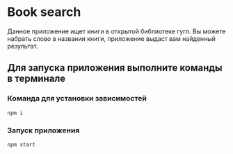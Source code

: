 # Book search

Данное приложение ищет книги в открытой библиотеке гугл. 
Вы можете набрать слово в названии книги, приложение выдаст вам найденный результат.

## Для запуска приложения выполните команды в терминале

### Команда для установки зависимостей 
`npm i`

### Запуск приложения
`npm start`
